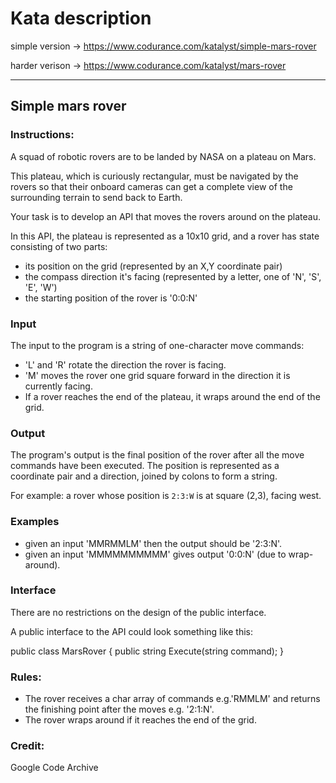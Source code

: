 # Kata description

simple version -> https://www.codurance.com/katalyst/simple-mars-rover

harder verison -> https://www.codurance.com/katalyst/mars-rover

--------
## Simple mars rover

### Instructions:

A squad of robotic rovers are to be landed by NASA on a plateau on Mars.

This plateau, which is curiously rectangular, must be navigated by the rovers so that their onboard cameras can get a complete view of the surrounding terrain to send back to Earth.

Your task is to develop an API that moves the rovers around on the plateau.

In this API, the plateau is represented as a 10x10 grid, and a rover has state consisting of two parts:

- its position on the grid (represented by an X,Y coordinate pair)
- the compass direction it's facing (represented by a letter, one of  'N', 'S', 'E', 'W')
- the starting position of the rover is '0:0:N'

### Input
The input to the program is a string of one-character move commands:
- 'L' and 'R' rotate the direction the rover is facing.
- 'M' moves the rover one grid square forward in the direction it is currently facing.
- If a rover reaches the end of the plateau, it wraps around the end of the grid.

### Output

The program's output is the final position of the rover after all the move commands have been executed. The position is represented as a coordinate pair and a direction, joined by colons to form a string. 

For example: a rover whose position is `2:3:W` is at square (2,3), facing west.

### Examples
- given an input 'MMRMMLM' then the output should be '2:3:N'.
- given an input 'MMMMMMMMMM' gives output '0:0:N' (due to wrap-around).

### Interface

There are no restrictions on the design of the public interface.

A public interface to the API could look something like this:

 public class MarsRover
  {
     public string Execute(string command);
  }

### Rules:
- The rover receives a char array of commands e.g.'RMMLM' and returns the finishing point after the moves e.g. '2:1:N'.
- The rover wraps around if it reaches the end of the grid.

### Credit: 
Google Code Archive
